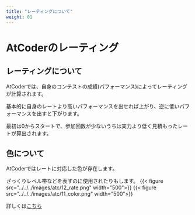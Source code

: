 ```yaml
---
title: "レーティングについて"
weight: 01
---
```


# AtCoderのレーティング

## レーティングについて
AtCoderでは、自身のコンテストの成績(パフォーマンス)によってレーティングが計算されます。

基本的に自身のレートより高いパフォーマンスを出せれば上がり、逆に低いパフォーマンスを出すと下がります。

最初は0からスタートで、参加回数が少ないうちは実力より低く見積もったレートが算出されます。

## 色について
AtCoderではレートに対応した色が存在します。

ざっくりレベル帯などを表すのに使用されたりもします。
{{< figure src="../../../images/atc/12_rate.png" width="500">}}
{{< figure src="../../../images/atc/11_color.png" width="500">}}


詳しくは[こちら](https://info.atcoder.jp/overview/contest/rating)
